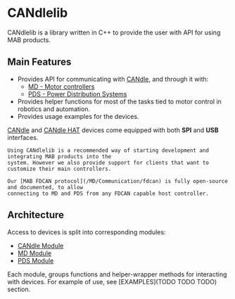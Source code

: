 # CANdlelib

CANdlelib is a library written in C++ to provide the user with API for using MAB products.

## Main Features

- Provides API for communicating with [CANdle](/CANdle/intro.md), and through it with:
  - [MD - Motor controllers](/MD/intro.md)
  - [PDS - Power Distribution Systems](/PDS/intro)
- Provides helper functions for most of the tasks tied to motor control in robotics and automation.
- Provides usage examples for the devices.

[CANdle](/CANdle/intro) and [CANdle HAT](/CANdle/intro) devices come equipped with both **SPI** and
**USB** interfaces.

```{note}
Using CANdlelib is a recommended way of starting development and integrating MAB products into the
system. However we also provide support for clients that want to customize their main controllers.

Our [MAB FDCAN protocol](/MD/Communication/fdcan) is fully open-source and documented, to allow
connecting to MD and PDS from any FDCAN capable host controller.
```

## Architecture

Access to devices is split into corresponding modules:

- [CANdle Module](candlelib/CANdleModule.md)
- [MD Module](candlelib/MDModule.md)
- [PDS Module](candlelib/PDSModule.md)

Each module, groups functions and helper-wrapper methods for interacting with devices. For example
of use, see \[EXAMPLES\](TODO TODO TODO) section.
